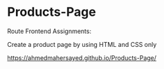 # Products-Page
Route Frontend Assignments:

Create a product page by using HTML and CSS only
 
https://ahmedmahersayed.github.io/Products-Page/
